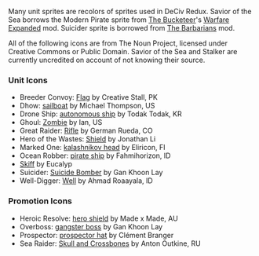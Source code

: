 Many unit sprites are recolors of sprites used in DeCiv Redux.
Savior of the Sea borrows the Modern Pirate sprite from [The Bucketeer](https://github.com/GeneralWadaling)'s [Warfare Expanded](https://github.com/GeneralWadaling/Warfare-Expanded-Lite) mod.
Suicider sprite is borrowed from [The Barbarians](https://github.com/amfauzn/The-Barbarians) mod.

All of the following icons are from The Noun Project, licensed under Creative Commons or Public Domain. Savior of the Sea and Stalker are currently uncredited on account of not knowing their source.

### Unit Icons
- Breeder Convoy: [Flag](https://thenounproject.com/icon/flag-131019/) by Creative Stall, PK
- Dhow: [sailboat](https://thenounproject.com/icon/sailboat-54530/) by Michael Thompson, US
- Drone Ship: [autonomous ship](https://thenounproject.com/icon/autonomous-ship-5912595/) by Todak Todak, KR
- Ghoul: [Zombie](https://thenounproject.com/icon/zombie-4578120/) by Ian, US
- Great Raider: [Rifle](https://thenounproject.com/icon/rifle-217093/) by German Rueda, CO
- Hero of the Wastes: [Shield](https://thenounproject.com/icon/shield-49999/) by Jonathan Li
- Marked One: [kalashnikov head](https://thenounproject.com/icon/kalashnikov-head-4727963/) by Eliricon, FI
- Ocean Robber: [pirate ship](https://thenounproject.com/icon/pirate-ship-1295820/) by Fahmihorizon, ID
- [Skiff](https://thenounproject.com/icon/skiff-4687237/) by Eucalyp
- Suicider: [Suicide Bomber](https://thenounproject.com/icon/suicide-bomber-2409625/) by Gan Khoon Lay
- Well-Digger: [Well](https://thenounproject.com/icon/well-4138882/) by Ahmad Roaayala, ID

### Promotion Icons
- Heroic Resolve: [hero shield](https://thenounproject.com/icon/hero-shield-4533534/) by Made x Made, AU
- Overboss: [gangster boss](https://thenounproject.com/icon/gangster-boss-2758482/) by Gan Khoon Lay
- Prospector: [prospector hat](https://thenounproject.com/icon/prospector-hat-1105355/) by Clément Branger
- Sea Raider: [Skull and Crossbones](https://thenounproject.com/icon/skull-and-crossbones-15526/) by Anton Outkine, RU